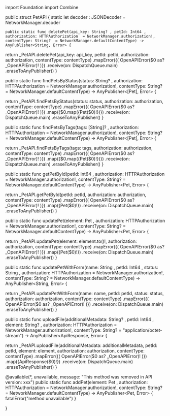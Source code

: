 import Foundation
import Combine


public struct PetAPI {
    static let decoder : JSONDecoder = NetworkManager.decoder

    public static func deletePet(api_key: String? , petId: Int64 , authorization: HTTPAuthorization  = NetworkManager.authorization!, contentType: String?  = NetworkManager.defaultContentType) -> AnyPublisher<String, Error> {

return _PetAPI.deletePet(api_key: api_key, petId: petId, authorization: authorization, contentType: contentType)
.mapError({( OpenAPIError($0 as? _OpenAPIError)! )})
.receive(on: DispatchQueue.main)
.eraseToAnyPublisher()
}

public static func findPetsByStatus(status: String? , authorization: HTTPAuthorization  = NetworkManager.authorization!, contentType: String?  = NetworkManager.defaultContentType) -> AnyPublisher<[Pet], Error> {

return _PetAPI.findPetsByStatus(status: status, authorization: authorization, contentType: contentType)
.mapError({( OpenAPIError($0 as? _OpenAPIError)! )})
.map({$0.map({Pet($0)!})})
.receive(on: DispatchQueue.main)
.eraseToAnyPublisher()
}

public static func findPetsByTags(tags: [String]? , authorization: HTTPAuthorization  = NetworkManager.authorization!, contentType: String?  = NetworkManager.defaultContentType) -> AnyPublisher<[Pet], Error> {

return _PetAPI.findPetsByTags(tags: tags, authorization: authorization, contentType: contentType)
.mapError({( OpenAPIError($0 as? _OpenAPIError)! )})
.map({$0.map({Pet($0)!})})
.receive(on: DispatchQueue.main)
.eraseToAnyPublisher()
}

public static func getPetById(petId: Int64 , authorization: HTTPAuthorization  = NetworkManager.authorization!, contentType: String?  = NetworkManager.defaultContentType) -> AnyPublisher<Pet, Error> {

return _PetAPI.getPetById(petId: petId, authorization: authorization, contentType: contentType)
.mapError({( OpenAPIError($0 as? _OpenAPIError)! )})
.map({Pet($0)!})
.receive(on: DispatchQueue.main)
.eraseToAnyPublisher()
}

public static func updatePet(element: Pet , authorization: HTTPAuthorization  = NetworkManager.authorization!, contentType: String?  = NetworkManager.defaultContentType) -> AnyPublisher<Pet, Error> {

return _PetAPI.updatePet(element: element.to()!, authorization: authorization, contentType: contentType)
.mapError({( OpenAPIError($0 as? _OpenAPIError)! )})
.map({Pet($0)!})
.receive(on: DispatchQueue.main)
.eraseToAnyPublisher()
}

public static func updatePetWithForm(name: String , petId: Int64 , status: String , authorization: HTTPAuthorization  = NetworkManager.authorization!, contentType: String?  = NetworkManager.defaultContentType) -> AnyPublisher<String, Error> {

return _PetAPI.updatePetWithForm(name: name, petId: petId, status: status, authorization: authorization, contentType: contentType)
.mapError({( OpenAPIError($0 as? _OpenAPIError)! )})
.receive(on: DispatchQueue.main)
.eraseToAnyPublisher()
}

public static func uploadFile(additionalMetadata: String? , petId: Int64 , element: String? , authorization: HTTPAuthorization  = NetworkManager.authorization!, contentType: String?  = "application/octet-stream") -> AnyPublisher<ApiResponse, Error> {

return _PetAPI.uploadFile(additionalMetadata: additionalMetadata, petId: petId, element: element, authorization: authorization, contentType: contentType)
.mapError({( OpenAPIError($0 as? _OpenAPIError)! )})
.map({ApiResponse($0)!})
.receive(on: DispatchQueue.main)
.eraseToAnyPublisher()
}

@available(*, unavailable, message: "This method was removed in API version: xxx")
public static func addPet(element: Pet , authorization: HTTPAuthorization  = NetworkManager.authorization!, contentType: String?  = NetworkManager.defaultContentType) -> AnyPublisher<Pet, Error> {
    fatalError("method unavailable")
}

}